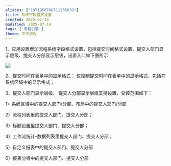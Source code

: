 ```yaml
---
aliases: ["1971956788511235639"]
title: 系统字段格式设置
created: 2025-07-14
modified: 2025-07-14
tags: ['流程引擎']
theme: 工作流程
---
```


1、应用设置增加流程系统字段格式设置，包括提交时间格式设置、提交人部门显示层级、提交人分部显示层级，设置入口如下图所示

![](4110850e0dc59bd0cfc0ef9c5d4cd59a.jpg)

2、提交时间在表单中的显示格式： 仅控制提交时间在表单中的显示格式，包括在系统区域中的显示格式；

3、提交人部门显示层级、 提交人分部显示层级支持设置，受控范围如下：

1）系统区域中的提交人部门/分部、布局中的提交人部门/分部

2）流程列表里的提交人部门、提交人分部；

3）标题设置里提交人部门、提交人分部；

4）工作流统计-数据列表里提交人部门、提交人分部；

5）自定义报表中的提交人部门、提交人分部

6）报表分析中的提交人部门、提交人分部